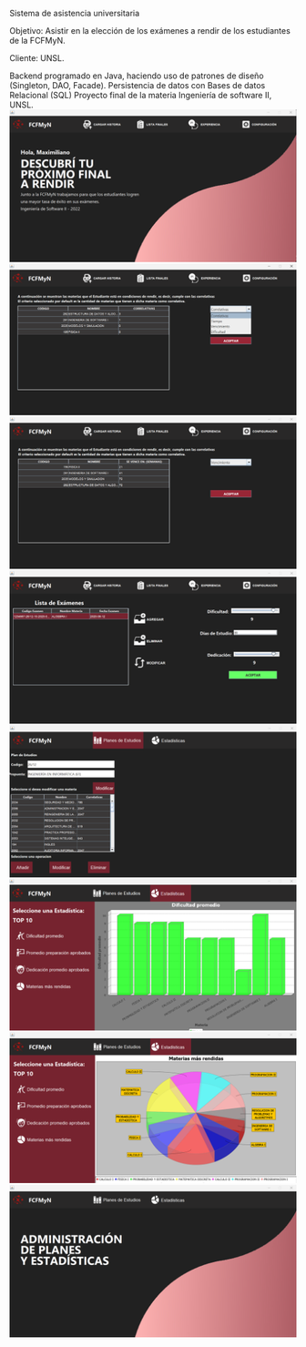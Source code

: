 Sistema de asistencia universitaria

Objetivo: Asistir en la elección de los exámenes a rendir de los estudiantes de la FCFMyN. 

Cliente: UNSL.

Backend programado en Java, haciendo uso de patrones de diseño (Singleton, DAO, Facade). Persistencia de datos con Bases de datos Relacional (SQL)
Proyecto final de la materia Ingeniería de software II, UNSL.
![](readme-img/1-estudiante.png)
![](readme-img/2-estudiante.png)
![](readme-img/3-estudiante-vencimiento.png)
![](4-estudiante-experiencia.png)
![](readme-img/5-2.png)
![](readme-img/5-3.png)
![](readme-img/5-4.png)
![](readme-img/5-nodocente.png)









